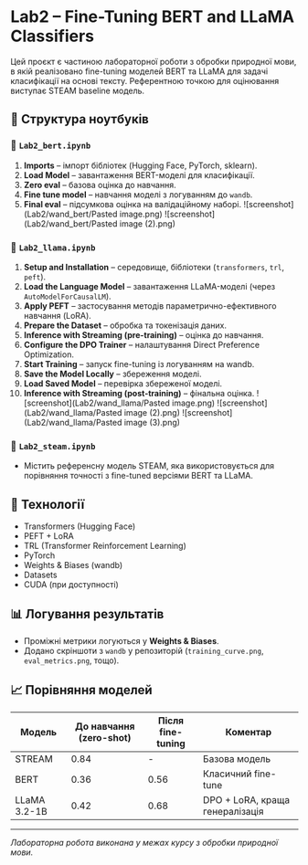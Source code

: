 
# Lab2 – Fine-Tuning BERT and LLaMA Classifiers

Цей проєкт є частиною лабораторної роботи з обробки природної мови, в якій реалізовано fine-tuning моделей BERT та LLaMA для задачі класифікації на основі тексту. Референтною точкою для оцінювання виступає STEAM baseline модель.

## 📁 Структура ноутбуків

### 🔷 `Lab2_bert.ipynb`
1. **Imports** – імпорт бібліотек (Hugging Face, PyTorch, sklearn).
2. **Load Model** – завантаження BERT-моделі для класифікації.
3. **Zero eval** – базова оцінка до навчання.
4. **Fine tune model** – навчання моделі з логуванням до `wandb`.
5. **Final eval** – підсумкова оцінка на валідаційному наборі.
![screenshot](Lab2/wand_bert/Pasted image.png)
![screenshot](Lab2/wand_bert/Pasted image (2).png)

### 🔷 `Lab2_llama.ipynb`
1. **Setup and Installation** – середовище, бібліотеки (`transformers`, `trl`, `peft`).
2. **Load the Language Model** – завантаження LLaMA-моделі (через `AutoModelForCausalLM`).
3. **Apply PEFT** – застосування методів параметрично-ефективного навчання (LoRA).
4. **Prepare the Dataset** – обробка та токенізація даних.
5. **Inference with Streaming (pre-training)** – оцінка до навчання.
6. **Configure the DPO Trainer** – налаштування Direct Preference Optimization.
7. **Start Training** – запуск fine-tuning із логуванням на wandb.
8. **Save the Model Locally** – збереження моделі.
9. **Load Saved Model** – перевірка збереженої моделі.
10. **Inference with Streaming (post-training)** – фінальна оцінка.
![screenshot](Lab2/wand_llama/Pasted image.png)
![screenshot](Lab2/wand_llama/Pasted image (2).png)
![screenshot](Lab2/wand_llama/Pasted image (3).png)

### 🔷 `Lab2_steam.ipynb`
- Містить референсну модель STEAM, яка використовується для порівняння точності з fine-tuned версіями BERT та LLaMA.

## 🧪 Технології

- Transformers (Hugging Face)
- PEFT + LoRA
- TRL (Transformer Reinforcement Learning)
- PyTorch
- Weights & Biases (wandb)
- Datasets
- CUDA (при доступності)

## 📊 Логування результатів

- Проміжні метрики логуються у **Weights & Biases**.
- Додано скріншоти з `wandb` у репозиторій (`training_curve.png`, `eval_metrics.png`, тощо).

## 📈 Порівняння моделей

| Модель      | До навчання (zero-shot) | Після fine-tuning | Коментар                        |
|-------------|-------------------------|--------------------|--------------------------------|
| STREAM      | 0.84                    | -                  | Базова модель                  |
| BERT        | 0.36                    | 0.56               | Класичний fine-tune            |
| LLaMA 3.2-1B| 0.42                    | 0.68               | DPO + LoRA, краща генералізація|

---

_Лабораторна робота виконана у межах курсу з обробки природної мови._
